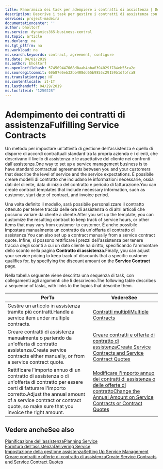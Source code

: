 ```yaml
---
title: Panoramica dei task per adempiere i contratti di assistenza | Documenti Microsoft
description: Descrive i task per gestire i contratti di assistenza con i clienti.
services: project-madeira
documentationcenter: ''
author: bholtorf
ms.service: dynamics365-business-central
ms.topic: article
ms.devlang: na
ms.tgt_pltfrm: na
ms.workload: na
ms.search.keywords: contract, agreement, configure
ms.date: 04/01/2019
ms.author: bholtorf
ms.openlocfilehash: 574509447668d0aab4bba0394029f784eb55ca2e
ms.sourcegitcommit: 60b87e5eb32bb408dd65b9855c29159b1dfbfca8
ms.translationtype: HT
ms.contentlocale: it-IT
ms.lasthandoff: 04/29/2019
ms.locfileid: "1250228"
---
```

# <a name="fulfilling-service-contracts"></a><span data-ttu-id="b3eb6-103">Adempimento dei contratti di assistenza</span><span class="sxs-lookup"><span data-stu-id="b3eb6-103">Fulfilling Service Contracts</span></span> 
<span data-ttu-id="b3eb6-104">Un metodo per impostare un'attività di gestione dell'assistenza è quello di disporre di accordi contrattuali standard tra la propria azienda e i clienti, che descrivano il livello di assistenza e le aspettative del cliente nei confronti dall'assistenza.</span><span class="sxs-lookup"><span data-stu-id="b3eb6-104">One way to set up a service management business is to have standard contractual agreements between you and your customers that describe the level of service and the service expectations.</span></span> <span data-ttu-id="b3eb6-105">È possibile creare modelli di contratto che includano le informazioni necessarie, ossia dati del cliente, data di inizio del contratto e periodo di fatturazione.</span><span class="sxs-lookup"><span data-stu-id="b3eb6-105">You can create contract templates that include necessary information, such as customer, start date of contract, and invoice period.</span></span>  
  
<span data-ttu-id="b3eb6-106">Una volta definito il modello, sarà possibile personalizzare il contratto ottenuto per tenere traccia delle ore di assistenza o di altri articoli che possono variare da cliente a cliente.</span><span class="sxs-lookup"><span data-stu-id="b3eb6-106">After you set up the template, you can customize the resulting contract to keep track of service hours, or other items that may vary from customer to customer.</span></span> <span data-ttu-id="b3eb6-107">È anche possibile impostare manualmente un contratto da un'offerta di contratto di assistenza.</span><span class="sxs-lookup"><span data-stu-id="b3eb6-107">You can also set up a contract manually from a service contract quote.</span></span> <span data-ttu-id="b3eb6-108">Infine, si possono rettificare i prezzi dell'assistenza per tenere traccia degli sconti a cui un dato cliente ha diritto, specificando l'ammontare dello sconto nella pagina **Contratto di assistenza**.</span><span class="sxs-lookup"><span data-stu-id="b3eb6-108">Finally, you can adjust your service pricing to keep track of discounts that a specific customer qualifies for, by specifying the discount amount on the **Service Contract** page.</span></span>  

<span data-ttu-id="b3eb6-109">Nella tabella seguente viene descritta una sequenza di task, con collegamenti agli argomenti che li descrivono.</span><span class="sxs-lookup"><span data-stu-id="b3eb6-109">The following table describes a sequence of tasks, with links to the topics that describe them.</span></span>   
  
|<span data-ttu-id="b3eb6-110">**Per**</span><span class="sxs-lookup"><span data-stu-id="b3eb6-110">**To**</span></span>|<span data-ttu-id="b3eb6-111">**Vedere**</span><span class="sxs-lookup"><span data-stu-id="b3eb6-111">**See**</span></span>|  
|------------|-------------|  
|<span data-ttu-id="b3eb6-112">Gestire un articolo in assistenza tramite più contratti.</span><span class="sxs-lookup"><span data-stu-id="b3eb6-112">Handle a service item under multiple contracts.</span></span> | [<span data-ttu-id="b3eb6-113">Contratti multipli</span><span class="sxs-lookup"><span data-stu-id="b3eb6-113">Multiple Contracts</span></span>](service-multiple-contracts.md)|  
|<span data-ttu-id="b3eb6-114">Creare contratti di assistenza manualmente o partendo da un'offerta di contratto assistenza.</span><span class="sxs-lookup"><span data-stu-id="b3eb6-114">Create service contracts either manually, or from a service contract quote.</span></span>| [<span data-ttu-id="b3eb6-115">Creare contratti e offerte di contratto di assistenza</span><span class="sxs-lookup"><span data-stu-id="b3eb6-115">Create Service Contracts and Service Contract Quotes</span></span>](service-how-to-create-service-contracts-and-service-contract-quotes.md)|
|<span data-ttu-id="b3eb6-116">Rettificare l'importo annuo di un contratto di assistenza o di un'offerta di contratto per essere certi di fatturare l'importo corretto.</span><span class="sxs-lookup"><span data-stu-id="b3eb6-116">Adjust the annual amount of a service contract or contract quote, so make sure that you invoice the right amount.</span></span>|[<span data-ttu-id="b3eb6-117">Modificare l'importo annuo dei contratti di assistenza o delle offerte di contratto</span><span class="sxs-lookup"><span data-stu-id="b3eb6-117">Change the Annual Amount on Service Contracts or Contract Quotes</span></span>](service-how-to-change-the-annual-amount-on-service-contracts-or-contract-quotes.md)|

## <a name="see-also"></a><span data-ttu-id="b3eb6-118">Vedere anche</span><span class="sxs-lookup"><span data-stu-id="b3eb6-118">See also</span></span>
[<span data-ttu-id="b3eb6-119">Pianificazione dell'assistenza</span><span class="sxs-lookup"><span data-stu-id="b3eb6-119">Planning Service</span></span>](service-plan-service.md)  
[<span data-ttu-id="b3eb6-120">Fornitura dell'assistenza</span><span class="sxs-lookup"><span data-stu-id="b3eb6-120">Delivering Service</span></span>](service-deliver-service.md)  
[<span data-ttu-id="b3eb6-121">Impostazione della gestione assistenza</span><span class="sxs-lookup"><span data-stu-id="b3eb6-121">Setting Up Service Management</span></span>](service-setup-service.md)  
[<span data-ttu-id="b3eb6-122">Creare contratti e offerte di contratto di assistenza</span><span class="sxs-lookup"><span data-stu-id="b3eb6-122">Create Service Contracts and Service Contract Quotes</span></span>](service-how-to-create-service-contracts-and-service-contract-quotes.md)  
